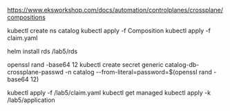 https://www.eksworkshop.com/docs/automation/controlplanes/crossplane/compositions

kubectl create ns catalog
kubectl apply -f Composition
kubectl apply -f claim.yaml

helm install rds /lab5/rds 

openssl rand -base64 12
kubectl create secret generic catalog-db-crossplane-passwd -n catalog --from-literal=password=$(openssl rand -base64 12)

kubectl apply -f /lab5/claim.yaml
kubectl get managed
kubectl apply -k /lab5/application
